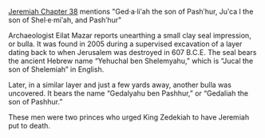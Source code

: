 [Jeremiah Chapter 38](https://wol.jw.org/en/wol/bc/r1/lp-e/1102010144/27/0) mentions "Ged·a·liʹah the son of Pashʹhur, Juʹca l the son of Shel·e·miʹah, and Pashʹhur"

Archaeologist Eilat Mazar reports unearthing a small clay seal impression, or bulla. It was found in 2005 during a supervised excavation of a layer dating back to when Jerusalem was destroyed in 607 B.C.E. The seal bears the ancient Hebrew name “Yehuchal ben Shelemyahu,” which is “Jucal the son of Shelemiah” in English.

Later, in a similar layer and just a few yards away, another bulla was uncovered. It bears the name “Gedalyahu ben Pashhur,” or “Gedaliah the son of Pashhur.”

These men were two princes who urged King Zedekiah to have Jeremiah put to death.